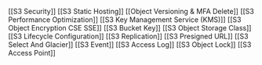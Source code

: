 [[S3 Security]]
[[S3 Static Hosting]]
[[Object Versioning & MFA Delete]]
[[S3 Performance Optimization]]
[[S3 Key Management Service (KMS)]]
[[S3 Object Encryption CSE SSE]]
[[S3 Bucket Key]]
[[S3 Object Storage Class]]
[[S3 Lifecycle Configuration]]
[[S3 Replication]]
[[S3 Presigned URL]]
[[S3 Select And Glacier]]
[[S3 Event]]
[[S3 Access Log]]
[[S3 Object Lock]]
[[S3 Access Point]]
